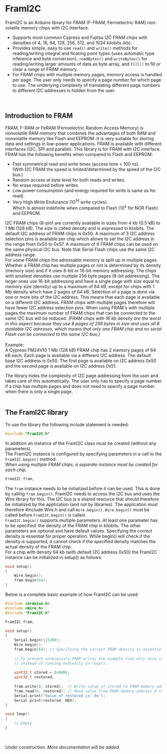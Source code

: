 # FramI2C

FramI2C is an Arduino library for FRAM (F-FRAM, Ferroelectric RAM) non-volatile memory chips with I2C interface.
- Supports most common Cypress and Fujitsu I2C FRAM chips with densities of 4, 16, 64, 128, 256, 512, and 1024 kilobits (kb).
- Provides simple, easy to use `read()` and `write()` methods for reading/writing integral and floating point types (uses automatic type inference and byte conversion), `readBytes()` and `writeBytes()` for reading/writing larger amounts of data as byte array, and `fill()` to fill or clear a range of FRAM memory.
- For FRAM chips with multiple memory pages, memory access is handled per page. The user only needs to specify a page number for which page to use. The underlying complexity of translating different page numbers to different I2C addresses is hidden from the user.
<br>

## Introduction to FRAM
FRAM, F-RAM or FeRAM (Ferroelectric Random Access Memory) is nonvolatile RAM memory that combines the advantages of both RAM and nonvolatile memory like Flash and EEPROM. It is very suitable for storing data and settings in low-power applications. FRAM is available with different interfaces (I2C, SPI and parallel). This library is for FRAM with I2C interface. <br>
FRAM has the following benefits when compared to Flash and EEPROM:
* Fast symmetrical read and write times (access time < 100 ns).  
(With I2C FRAM the speed is limited/determined by the speed of the I2C bus.)
* Random access at byte level for both reads and writes.
* No erase required before writes.
* Low power consumption (and energy required for write is same as for read).
* Very High Write Endurance (10<sup>14</sup> write cycles).  
Which is almost indefinite when compared to Flash (10<sup>5</sup> for NOR Flash) and EEPROM.

I2C FRAM chips (8-pin) are currently available in sizes from 4 kb (0.5 kB) to 1 Mb (128 kB). The size is called density and is expressed in kilobits. The default I2C address of FRAM chips is 0x50. A maximum of 3 I2C address selection pins is available per chip which allows to set the I2C address in the range from 0x50 to 0x57. A maximum of 8 FRAM chips can be used on the same physical I2C bus. Note that Serial Flash chips use the same I2C address range.<br>
For some FRAM chips the adressable memory is split up in multiple pages. Whether a FRAM chip has multiple pages or not is determined by its density (memory size) and if it uses 8-bit or 16-bit memory addressing. The chips with smallest densities use multiple 256 byte pages (8-bit addressing). The larger ones use 16-bit addressing and have a single page with size equal to memory size (density) up to a maximum of 64 kB, except for chips with 1 Mb density which have 2 pages of 64 kB.
Selection of a page is done via one or more bits of the I2C address. This means that each page is available on a different I2C address. FRAM chips with multiple pages therefore will have fewer I2C address selection pins. When using FRAM's with multiple pages the maximum number of FRAM chips that can be connected to the same I2C bus will be reduced. *(FRAM chips with 16 kb density are the worst in this aspect because they use 8 pages of 256 bytes in size and uses all 8 available I2C adresses, which means that only one FRAM chip and no serial Flash can be connected to the same I2C bus.)*<br>
<br>
Example:<br>
A Cypress FM24V10 1 Mb (128 kB) FRAM chip has 2 memory pages of 64 kB each. Each page is available via a different I2C address. The default base I2C address is 0x50. The first page is available on I2C address 0x50 and the second page is available on I2C address 0x51.<br>

The library hides the complexity of I2C page addressing from the user and takes care of this automatically. The user only has to specify a page number if a chip has multiple pages and does not need to specify a page number when there is only a single page.<br>
<br>

## The FramI2C library

To use the library the following include statement is needed:

```cpp
#include "FramI2C.h"
```

In addition an instance of the FramI2C class must be created (without any parameters).<br>
The FramI2C instance is configured by specifying parameters in a call to the `FramI2C.begin()` method.<br>
*When using multiple FRAM chips, a separate instance must be created for each chip.* 

```cpp
FramI2C fram;
```

The `fram` instance needs to be initialized before it can be used. This is done by calling `fram.begin()`. FramI2C needs to access the I2C bus and uses the Wire library for this. The I2C bus is a shared resource that should therefore be initialized by the application (and not by libraries). The application must therefore #include Wire.h and call `Wire.begin()`. `Wire.begin()` must be called before `FramI2C.begin()` is called.<br>
`FramI2C.begin()` supports multiple parameters. At least one parameter has to be specified: the density of the FRAM chip in kilobits. The other parameters are optional and have default values. Specifying the correct density is essential for proper operation. While begin() will check if the density is supported, it cannot check if the specified density matches the actual density of the FRAM chip.<br>
For a chip with density 64 kb (with default I2C address 0x50) the FramI2C instance can be initialized in setup() as follows:

```cpp
void setup()
{
    Wire.begin();
    fram.begin(64);
}
```

Below is a complete basic example of how FramI2C can be used:

```cpp
#include <Arduino.h>
#include <Wire.h>
#include "FramI2C.h"

FramI2C fram;

void setup()
{
    Serial.begin(115200);
    Wire.begin();
    fram.begin(64); // Specifying the correct FRAM density is essential for proper operation
    
    // To prevent unnecessary FRAM writes the example runs only once in setup()
    // instead of running endlessly in loop().
    
    uint32_t stored = 0xBABE;
    uint32_t restored;
    
    fram.write(0, stored);  // Write value of stored to FRAM memory address 0
    fram.read(0, restored); // Read value from FRAM memory address 0 into restored
    Serial.print("Value of restored is: 0x");
    Serial.print(restored, HEX);    
}

void loop()
{
    // Empty
}
```
<br>

*Under construction. More documentation will be added.*
